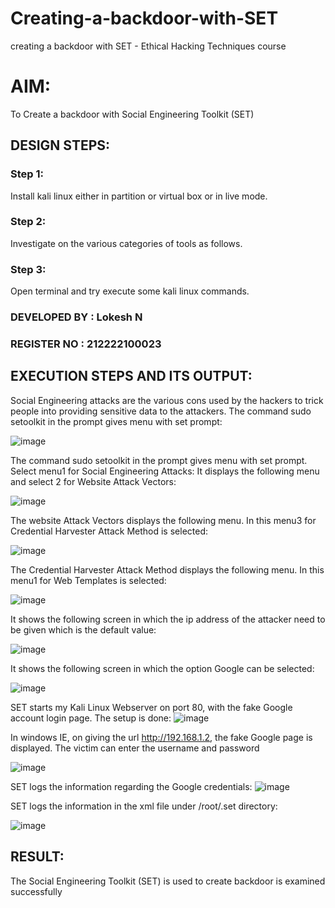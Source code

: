 # Creating-a-backdoor-with-SET
creating a backdoor with SET - Ethical Hacking Techniques course

# AIM:
To Create a backdoor with Social Engineering Toolkit (SET)

## DESIGN STEPS:
### Step 1:
Install kali linux either in partition or virtual box or in live mode.

### Step 2:
Investigate on the various categories of tools as follows.

### Step 3:
Open terminal and try execute some kali linux commands.

### DEVELOPED BY : Lokesh N
### REGISTER NO : 212222100023

## EXECUTION STEPS AND ITS OUTPUT:
Social Engineering attacks are the various cons used by the hackers to trick people into providing sensitive data to the attackers. The command sudo setoolkit in the prompt gives menu with set prompt:

![image](https://github.com/lokeshnarayanan/creating-a-backdoor-with-SET/assets/119393019/a4b1b1f1-65a9-4a38-829b-712a1846d1d5)

The command sudo setoolkit in the prompt gives menu with set prompt. Select menu1 for Social Engineering Attacks:
It displays the following menu and select 2 for Website Attack Vectors:

![image](https://github.com/lokeshnarayanan/creating-a-backdoor-with-SET/assets/119393019/3fc01052-16bd-4f19-9de2-777abcbe7ee0)


The website Attack Vectors displays the following menu. In this menu3 for Credential Harvester Attack Method is selected:


![image](https://github.com/lokeshnarayanan/creating-a-backdoor-with-SET/assets/119393019/c05b3b95-bf0f-4fa2-8abc-90edd4c124a7)


The Credential Harvester Attack Method displays the following menu. In this menu1 for Web Templates is selected: 

![image](https://github.com/lokeshnarayanan/creating-a-backdoor-with-SET/assets/119393019/73dd518a-3b2c-44b0-8ea7-fffa6381e05f)


It shows the following screen in which the ip address of the attacker need to be given which is the default value:

![image](https://github.com/lokeshnarayanan/creating-a-backdoor-with-SET/assets/119393019/38c5dfb4-d704-4a68-b091-9aa577e8f99a)


It shows the following screen in which the option Google can be selected: 

![image](https://github.com/lokeshnarayanan/creating-a-backdoor-with-SET/assets/119393019/21883a45-3aec-414a-9e9e-1a21322e7ad9)


SET starts my Kali Linux Webserver on port 80, with the fake Google account login page. The setup is done: 
![image](https://github.com/lokeshnarayanan/creating-a-backdoor-with-SET/assets/119393019/d80c4334-ae68-4fda-a40c-df2cb7c7e3e6)



In windows IE, on giving the url http://192.168.1.2, the fake Google page is displayed. The victim can enter the username and password 

![image](https://github.com/lokeshnarayanan/creating-a-backdoor-with-SET/assets/119393019/4f5ce701-8951-4e4a-a7af-6b811f117dbf)


SET logs the information regarding the Google credentials: 
![image](https://github.com/lokeshnarayanan/creating-a-backdoor-with-SET/assets/119393019/f10e904e-7dc4-4a16-bf1e-69b7aa521fd1)



SET logs the information in the xml file under /root/.set directory:


![image](https://github.com/lokeshnarayanan/creating-a-backdoor-with-SET/assets/119393019/aa739f13-971c-4f33-9ba6-04db33869736)

## RESULT:
The Social Engineering Toolkit (SET) is used to create backdoor is  examined successfully
